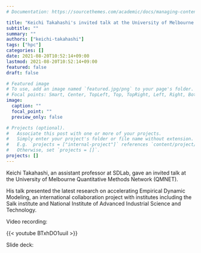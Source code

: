 ```yaml
---
# Documentation: https://sourcethemes.com/academic/docs/managing-content/

title: "Keichi Takahashi's invited talk at the University of Melbourne QMNET"
subtitle: ""
summary: ""
authors: ["keichi-takahashi"]
tags: ["hpc"]
categories: []
date: 2021-08-20T10:52:14+09:00
lastmod: 2021-08-20T10:52:14+09:00
featured: false
draft: false

# Featured image
# To use, add an image named `featured.jpg/png` to your page's folder.
# Focal points: Smart, Center, TopLeft, Top, TopRight, Left, Right, BottomLeft, Bottom, BottomRight.
image:
  caption: ""
  focal_point: ""
  preview_only: false

# Projects (optional).
#   Associate this post with one or more of your projects.
#   Simply enter your project's folder or file name without extension.
#   E.g. `projects = ["internal-project"]` references `content/project/deep-learning/index.md`.
#   Otherwise, set `projects = []`.
projects: []
---
```


Keichi Takahashi, an assistant professor at SDLab, gave an invited talk at the
University of Melbourne Quantitative Methods Network (QMNET).

His talk presented the latest research on accelerating Empirical Dynamic
Modeling, an international collaboration project with institutes including the
Salk institute and National Institute of Advanced Industrial Science and
Technology.

Video recording:

{{< youtube BTxhDO1uuiI >}}

Slide deck:

<script async class="speakerdeck-embed" data-id="542b4b94beac49409b31fe31cc2764df" data-ratio="1.77777777777778" src="//speakerdeck.com/assets/embed.js"></script>
